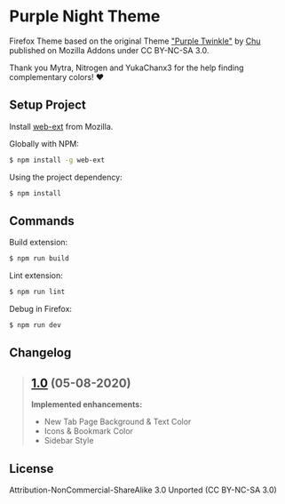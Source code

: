 # Purple Night Theme
Firefox Theme based on the original Theme ["Purple Twinkle"](https://addons.mozilla.org/de/firefox/addon/purple-twinkle/) by [Chu](https://addons.mozilla.org/de/firefox/user/12464975/) published on Mozilla Addons under CC BY-NC-SA 3.0.

Thank you Mytra, Nitrogen and YukaChanx3 for the help finding complementary colors! ❤

## Setup Project
Install [web-ext](https://github.com/mozilla/web-ext) from Mozilla.

Globally with NPM:
```bash
$ npm install -g web-ext
```

Using the project dependency:
```bash
$ npm install
```

## Commands

Build extension:
```bash
$ npm run build
```

Lint extension:
```bash
$ npm run lint
```

Debug in Firefox:
```bash
$ npm run dev
```

## Changelog

> ## [1.0](https://github.com/Breuxi/HomematicPy/releases/tag/v1.0) (05-08-2020)
>
>
> **Implemented enhancements:**
> - New Tab Page Background & Text Color
> - Icons & Bookmark Color
> - Sidebar Style
>

## License
Attribution-NonCommercial-ShareAlike 3.0 Unported (CC BY-NC-SA 3.0)

